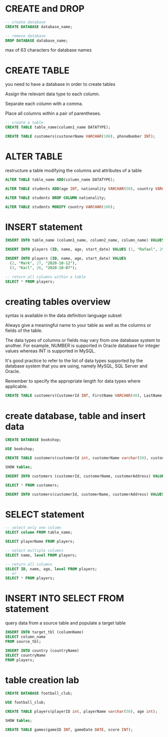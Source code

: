 # CREATE and DROP

```sql
-- create database
CREATE DATABASE database_name;

-- remove database
DROP DATABASE database_name;
```

max of 63 characters for database names

# CREATE TABLE

you need to have a database in order to create tables

Assign the relevant data type to each column.

Separate each column with a comma.

Place all columns within a pair of parentheses.

```sql
-- create a table
CREATE TABLE table_name(column1_name DATATYPE);

CREATE TABLE customers(custonerName VARCHAR(100), phoneNumber INT);
```

# ALTER TABLE

restructure a table modifying the columns and attributes of a table

```sql
ALTER TABLE table_name ADD(column_name DATATYPE);

ALTER TABLE students ADD(age INT, nationality VARCHAR(50), country VARCHAR(255));

ALTER TABLE students DROP COLUMN nationality;

ALTER TABLE students MODIFY country VARCHAR(100);
```

# INSERT statement

```sql
INSERT INTO table_name (column1_name, column2_name, column_name) VALUES (value1, value2, value3);

INSERT INTO players (ID, name, age, start_date) VALUES (1, "Rafael", 29, "2023-5-16");

INSERT INTO players (ID, name, age, start_date) VALUES
  (2, "Mark", 27, "2020-10-12"),
  (3, "Karl", 26, "2020-10-07");

-- return all columns within a table
SELECT * FROM players;
```

# creating tables overview

syntax is available in the data definition language subset

Always give a meaningful name to your table as well as the columns or fields of the table. 

The data types of columns or fields may vary from one database system to another. For example, NUMBER is supported in Oracle database for integer values whereas INT is supported in MySQL.  

It's good practice to refer to the list of data types supported by the database system that you are using, namely MySQL, SQL Server and Oracle. 

Remember to specify the appropriate length for data types where applicable.  

```sql
CREATE TABLE customers(CustomerId INT, FirstName VARCHAR(40), LastName VARCHAR(20), Company VARCHAR(80), Address VARCHAR(70), City VARCHAR(40), State VARCHAR(40), Country VARCHAR(40), PostalCode VARCHAR(10), Phone VARCHAR(24), Fax VARCHAR(24), Email VARCHAR(60), SupportRapid INT ); 
```

# create database, table and insert data

```sql
CREATE DATABASE bookshop;

USE bookshop;

CREATE TABLE customers(customerId int, customerName varchar(50), customerAddress varchar(255));

SHOW tables;

INSERT INTO customers (customerId, customerName, customerAddress) VALUES (1, "Jack", "115 Old street Belfast");

SELECT * FROM customers;

INSERT INTO customers(customerId, customerName, customerAddress) VALUES(2, "James", "24 Carlson Rd London");
```

# SELECT statement

```sql
-- select only one column
SELECT column FROM table_name;

SELECT playerName FROM players;

-- select multiple columns
SELECT name, level FROM players;

-- return all columns
SELECT ID, name, age, level FROM players;
-- or
SELECT * FROM players;
```

# INSERT INTO SELECT FROM statement

query data from a source table and populate a target table

```sql
INSERT INTO target_tbl (columnName)
SELECT column_name
FROM source_tbl;

INSERT INTO country (countryName)
SELECT countryName
FROM players;
```

# table creation lab

```sql
CREATE DATABASE football_club;

USE football_club;

CREATE TABLE players(playerID int, playerName varchar(50), age int);

SHOW tables;

CREATE TABLE games(gameID INT, gameDate DATE, score INT);
```

